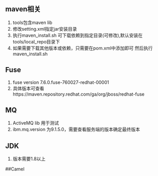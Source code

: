 ## maven相关
1. tools包含maven lib
2. 修改setting.xml指定jar安装目录
3. 执行maven_install.sh 可下载依赖到指定目录(可修改),默认安装在
tools/local_repo目录下
4. 如果需要下载其他版本或依赖，只需要在pom.xml中添加即可
然后执行maven_install.sh
## Fuse
1. fuse version 7.6.0.fuse-760027-redhat-00001
2. 具体版本可查看https://maven.repository.redhat.com/ga/org/jboss/redhat-fuse

## MQ
1. ActiveMQ lib 用于测试
2. ibm.mq.version 为9.1.5.0，需要查看服务端的版本确定最终版本

## JDK
1. 版本需要1.8以上

##Camel

